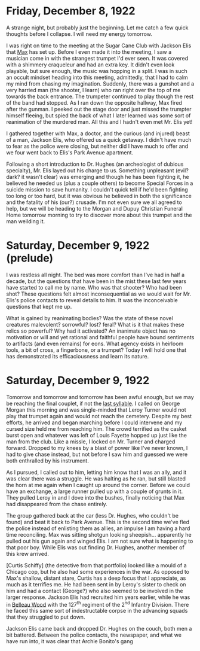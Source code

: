 # Friday, December 8, 1922

A strange night, but probably just the beginning. Let me catch a few quick thoughts before I collapse. I will need my energy tomorrow.

I was right on time to the meeting at the Sugar Cane Club with Jackson Elis that [Max](https://github.com/cubap/Cthonal/wiki/Max-Vermogen) has set up. Before I even made it into the meeting, I saw a musician come in with the strangest trumpet I'd ever seen. It was covered with a shimmery craqueleur and had an extra key. It didn't even look playable, but sure enough, the music was hopping in a split. I was in such an occult mindset heading into this meeting, admittedly, that I had to calm my mind from chasing my imagination. Suddenly, there was a gunshot and a very harried man (the shooter, I learn) who ran right over the top of me towards the back entrance. The trumpeter continued to play though the rest of the band had stopped. As I ran down the opposite hallway, Max fired after the gunman. I peeked out the stage door and just missed the trumpter himself fleeing, but spied the back of what I later learned was some sort of reanimation of the murdered man. All this and I hadn't even met Mr. Elis yet!

I gathered together with Max, a doctor, and the curious (and injured) beast of a man, Jackson Elis, who offered us a quick getaway. I didn't have much to fear as the police were closing, but neither did I have much to offer and we four went back to Elis's Park Avenue apartment.

Following a short introduction to Dr. Hughes (an archeologist of dubious specialty), Mr. Elis layed out his charge to us. Something unpleasant (evil? dark? it wasn't clear) was emerging and though he has been fighting it, he believed he needed us (plus a couple others) to become Special Forces in a suicide mission to save humanity. I couldn't quick tell if he'd been fighting too long or too hard, but it was obvious he believed in both the significance and the fatality of his (our?) crusade. I'm not even sure we all agreed to help, but we will be heading to the Morgan and Dupuy Christian Funeral Home tomorrow morning to try to discover more about this trumpet and the man weilding it.

# Saturday, December 9, 1922 (prelude)

I was restless all night. The bed was more comfort than I've had in half a decade, but the questions that have been in the mist these last few years have started to call me by name. Who was that shooter? Who had been shot? These questions felt almost inconsequential as we would wait for Mr. Elis's police contacts to reveal details to him. It was the inconceivable questions that kept me up.

What is gained by reanimating bodies? Was the state of these novel creatures malevolent? sorrowful? lost? feral? What is it that makes these relics so powerful? Why had it activated? An inanimate object has no motivation or will and yet rational and faithful people have bound sentiments to artifacts (and even remains) for eons. What agency exists in heirloom tools, a bit of cross, a fingerbone, or a trumpet? Today I will hold one that has demonstrated its efficaciousness and learn its nature.

# Saturday, December 9, 1922

Tomorrow and tomorrow and tomorrow has been awful enough, but we may be reaching the final couplet, if not the [last syllable](https://www.poetryfoundation.org/poems/56964/speech-tomorrow-and-tomorrow-and-tomorrow). I called on George Morgan this morning and was single-minded that Leroy Turner would not play that trumpet again and would not reach the cemetery. Despite my best efforts, he arrived and began marching before I could intervene and my cursed size held me from reaching him. The crowd terrified as the casket burst open and whatever was left of Louis Fayette hopped up just like the man from the club. Like a missle, I locked on Mr. Turner and charged forward. Dropped to my knees by a blast of power like I've never known, I had to give chase instead, but not before I saw him and guessed we were both enthralled by his instrument.

As I pursued, I called out to him, letting him know that I was an ally, and it was clear there was a struggle. He was halting as he ran, but still blasted the horn at me again when I caught up around the corner. Before we could have an exchange, a large runner pulled up with a couple of grunts in it. They pulled Leroy in and I dove into the bushes, finally noticing that Max had disappeared from the chase entirely.

The group gathered back at the car (less Dr. Hughes, who couldn't be found) and beat it back to Park Avenue. This is the second time we've fled the police instead of enlisting them as allies, an impulse I am having a hard time reconciling. Max was sitting shotgun looking sheepish... apparently he pulled out his gun again and winged Elis. I am not sure what is happening to that poor boy. While Elis was out finding Dr. Hughes, another member of this krew arrived.

[Curtis Schiffy] (the detective from that portfolio) looked like a mould of a Chicago cop, but he also had some experiences in the war. As opposed to Max's shallow, distant stare, Curtis has a deep focus that I appreciate, as much as it terrifies me. He had been sent in by Leroy's sister to check on him and had a contact (George?) who also seemed to be involved in the larger response. Jackson Elis had recruited him years earlier, while he was in [Belleau Wood](https://en.wikipedia.org/wiki/Battle_of_Belleau_Wood) with the 127<sup>th</sup> regiment of the 2<sup>nd</sup> Infantry Division. There he faced this same sort of indestructable corpse in the advancing squads that they struggled to put down.

Jackson Elis came back and dropped Dr. Hughes on the couch, both men a bit battered. Between the police contacts, the newspaper, and what we have run into, it was clear that Archie Bonito's gang

<script async src="//genius.codes"></script>